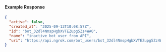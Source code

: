 <!-- Code generated for API Clients. DO NOT EDIT. -->

#### Example Response

```json
{
  "active": false,
  "created_at": "2025-09-13T10:08:57Z",
  "id": "bot_32dl4NmspHgbXVTEZupg5Zz4WAO",
  "name": "inactive bot user from API",
  "uri": "https://api.ngrok.com/bot_users/bot_32dl4NmspHgbXVTEZupg5Zz4WAO"
}
```
